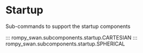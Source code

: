 # Startup

Sub-commands to support the startup components

::: rompy_swan.subcomponents.startup.CARTESIAN
::: rompy_swan.subcomponents.startup.SPHERICAL